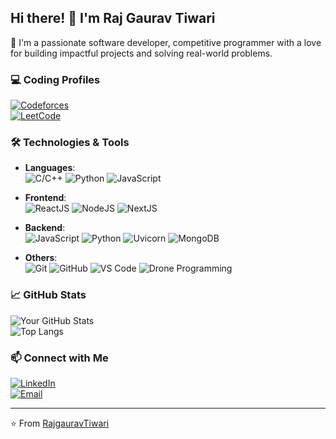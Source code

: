 
## Hi there! 👋 I'm Raj Gaurav Tiwari

🌟 I'm a passionate software developer, competitive programmer with a love for building impactful projects and solving real-world problems.  

### 💻 Coding Profiles  
[![Codeforces](https://img.shields.io/badge/Codeforces-1F8ACB?style=for-the-badge&logo=codeforces&logoColor=white)](https://codeforces.com/profile/Astox_69)  
[![LeetCode](https://img.shields.io/badge/LeetCode-FFA116?style=for-the-badge&logo=leetcode&logoColor=white)](https://leetcode.com/profile/)  

### 🛠️ Technologies & Tools  

- **Languages**:  
  ![C/C++](https://img.shields.io/badge/C/C++-00599C?style=for-the-badge&logo=cplusplus&logoColor=white) 
  ![Python](https://img.shields.io/badge/Python-3776AB?style=for-the-badge&logo=python&logoColor=white) 
  ![JavaScript](https://img.shields.io/badge/JavaScript-323330?style=for-the-badge&logo=javascript&logoColor=F7DF1E)

- **Frontend**:  
  ![ReactJS](https://img.shields.io/badge/React-20232A?style=for-the-badge&logo=react&logoColor=61DAFB) 
  ![NodeJS](https://img.shields.io/badge/Node.js-339933?style=for-the-badge&logo=nodedotjs&logoColor=white) 
  ![NextJS](https://img.shields.io/badge/Next.js-000000?style=for-the-badge&logo=nextdotjs&logoColor=white)

- **Backend**:  
  ![JavaScript](https://img.shields.io/badge/JavaScript-323330?style=for-the-badge&logo=javascript&logoColor=F7DF1E) 
  ![Python](https://img.shields.io/badge/Python-3776AB?style=for-the-badge&logo=python&logoColor=white) 
  ![Uvicorn](https://img.shields.io/badge/Uvicorn-000000?style=for-the-badge&logo=uvicorn&logoColor=white)
  ![MongoDB](https://img.shields.io/badge/MongoDB-000000?style=for-the-badge&logo=mongoDB&logoColor=white)

- **Others**:  
  ![Git](https://img.shields.io/badge/Git-F05032?style=for-the-badge&logo=git&logoColor=white) 
  ![GitHub](https://img.shields.io/badge/GitHub-181717?style=for-the-badge&logo=github&logoColor=white) 
  ![VS Code](https://img.shields.io/badge/VS_Code-007ACC?style=for-the-badge&logo=visual-studio-code&logoColor=white) 
  ![Drone Programming](https://img.shields.io/badge/Drone_Programming-FF4500?style=for-the-badge&logo=drone&logoColor=white)



### 📈 GitHub Stats  
![Your GitHub Stats](https://github-readme-stats.vercel.app/api?username=RajGauravTiwari&show_icons=true&theme=radical)  
![Top Langs](https://github-readme-stats.vercel.app/api/top-langs/?username=RajGauravTiwari&layout=compact&theme=radical)  


### 📫 Connect with Me  
[![LinkedIn](https://img.shields.io/badge/-LinkedIn-blue?style=for-the-badge&logo=LinkedIn&logoColor=white)](https://www.linkedin.com/in/rgt2006/)  
[![Email](https://img.shields.io/badge/-Email-D14836?style=for-the-badge&logo=gmail&logoColor=white)](raj.tiwari@iitg.ac.in)

---

⭐️ From [RajgauravTiwari](https://github.com/RajGauravTiwari)
